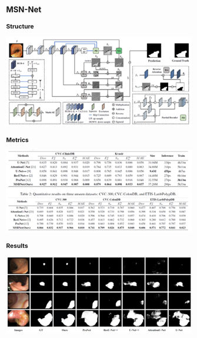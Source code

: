 ## MSN-Net
### Structure

![](./imgs/MSB-Net.png)

### Metrics

![](./imgs/Metrics.png)

### Results

![](./imgs/Results.png)

<!-- Unet

<img src="./imgs/U-Net.png" alt="U-Net.png" style="zoom:67%;" />

R2Unet

<img src="./imgs/R2U-Net.png" alt="R2U-Net.png" style="zoom:67%;" />

AttentionUnet

<img src="./imgs/AttU-Net.png" alt="AttentionUnet" style="zoom:67%;" />

R2AttenUnet

<img src="./imgs/AttR2U-Net.png" alt="R2AttenUnet" style="zoom:67%;" />

Unet++

<img src="./imgs/Unet++.jpg" alt="Unet++" style="zoom:67%;" />

PraNet

<img src="./imgs/PraNet.png" alt="PraNet" style="zoom:67%;" />

PraNet++

<img src="./imgs/PraNet++.png" alt="PraNet++" style="zoom:67%;" />

## CVC ClinicDB

U2PraNet++有SA(mask out):
Dice 0.912(0.927)

PraNet:
Dice 0.896

U2PraNet++无SA:
Dice 0.913

U2PraNet++(SE,ASPP):
Dice 0.894

U2PraNet++(init):
Dice 0.894


PraNet++:
Dice 0.889

PraNet(bs=2):
Dice = 0.845

## Kvasir

U2PraNet++:
Dice = 0.879

PraNet:
Dice = 0.858

## CVC-300

U2PraNet++:
Dice = 0.866

PraNet:
Dice = 0.789

## CVC-ColonDB

U2PraNet++:
Dice = 0.741

PraNet:
Dice = 0.699

## ETIS-LaribPolypDB

U2PraNet++:
Dice = 0.606

PraNet:
Dice = 0.458 -->